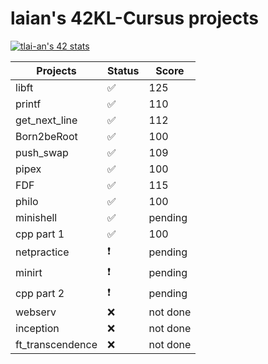 # laian's 42KL-Cursus projects

[![tlai-an's 42 stats](https://badge42.vercel.app/api/v2/cleqyjybj00110gmu3g3si2xn/stats?cursusId=21&coalitionId=182)](https://github.com/JaeSeoKim/badge42)

|Projects         |Status            |Score   |
|-----------------|------------------|--------|
|libft            |:white_check_mark:|125     |
|printf           |:white_check_mark:|110     |
|get_next_line    |:white_check_mark:|112     |
|Born2beRoot      |:white_check_mark:|100     |
|push_swap        |:white_check_mark:|109     |
|pipex            |:white_check_mark:|100     |
|FDF              |:white_check_mark:|115     |
|philo            |:white_check_mark:|100     |
|minishell        |:white_check_mark:|pending |
|cpp part 1       |:white_check_mark:|100     |
|netpractice      |:exclamation:     |pending |
|minirt           |:exclamation:     |pending |
|cpp part 2       |:exclamation:     |pending |
|webserv          |:x:               |not done|
|inception        |:x:               |not done|
|ft_transcendence |:x:               |not done|
